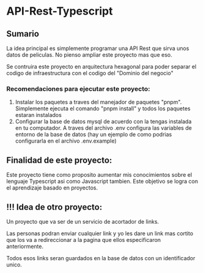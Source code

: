 # API-Rest-Typescript

## Sumario

La idea principal es simplemente programar una API Rest que sirva unos datos de peliculas.
No pienso ampliar este proyecto mas que eso.

Se contruira este proyecto en arquitectura hexagonal para poder separar el codigo de infraestructura con el codigo del "Dominio del negocio"

### Recomendaciones para ejecutar este proyecto:

1. Instalar los paquetes a traves del manejador de paquetes "pnpm". Simplemente ejecuta el comando "pnpm install" y todos los paquetes estaran instalados
2. Configurar la base de datos mysql de acuerdo con la tengas instalada en tu computador. A traves del archivo .env configura las variables de entorno de la base de datos (hay un ejemplo de como podrias configurarla en el archivo .env.example)

## Finalidad de este proyecto:

Este proyecto tiene como proposito aumentar mis conocimientos sobre el lenguaje Typescript asi como Javascript tambien.
Este objetivo se logra con el aprendizaje basado en proyectos.

## !!! Idea de otro proyecto:

Un proyecto que va ser de un servicio de acortador de links.

Las personas podran enviar cualquier link y yo les dare un link mas cortito que los va a redireccionar a la pagina que ellos especificaron anteriormente.

Todos esos links seran guardados en la base de datos con un identificador unico.